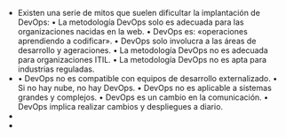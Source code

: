 - Existen una serie de mitos que suelen dificultar la implantación de DevOps:
  • La metodología DevOps solo es adecuada para las organizaciones nacidas en la web.
  • DevOps es: «operaciones aprendiendo a codificar».
  • DevOps solo involucra a las áreas de desarrollo y ageraciones.
  • La metodología DevOps no es adecuada para organizaciones ITIL.
  • La metodología DevOps no es apta para industrias reguladas.
- • DevOps no es compatible con equipos de desarrollo externalizado.
  • Si no hay nube, no hay DevOps.
  • DevOps no es aplicable a sistemas grandes y complejos.
  • DevOps es un cambio en la comunicación.
  • DevOps implica realizar cambios y despliegues a diario.
-
-